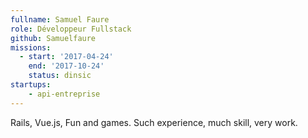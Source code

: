 ```yaml
---
fullname: Samuel Faure
role: Développeur Fullstack
github: Samuelfaure
missions:
  - start: '2017-04-24'
    end: '2017-10-24'
    status: dinsic
startups:
    - api-entreprise
---
```


Rails, Vue.js, Fun and games.
Such experience, much skill, very work.
